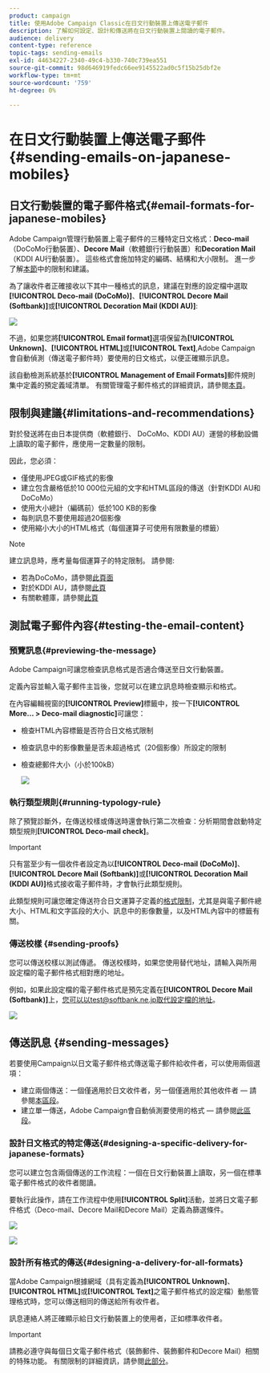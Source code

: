 ```yaml
---
product: campaign
title: 使用Adobe Campaign Classic在日文行動裝置上傳送電子郵件
description: 了解如何設定、設計和傳送將在日文行動裝置上閱讀的電子郵件。
audience: delivery
content-type: reference
topic-tags: sending-emails
exl-id: 44634227-2340-49c4-b330-740c739ea551
source-git-commit: 98d646919fedc66ee9145522ad0c5f15b25dbf2e
workflow-type: tm+mt
source-wordcount: '759'
ht-degree: 0%

---
```


# 在日文行動裝置上傳送電子郵件{#sending-emails-on-japanese-mobiles}

## 日文行動裝置的電子郵件格式{#email-formats-for-japanese-mobiles}

Adobe Campaign管理行動裝置上電子郵件的三種特定日文格式：**Deco-mail**（DoCoMo行動裝置）、**Decore Mail**（軟體銀行行動裝置）和&#x200B;**Decoration Mail**（KDDI AU行動裝置）。 這些格式會施加特定的編碼、結構和大小限制。 進一步了解[本節](#limitations-and-recommendations)中的限制和建議。

為了讓收件者正確接收以下其中一種格式的訊息，建議在對應的設定檔中選取&#x200B;**[!UICONTROL Deco-mail (DoCoMo)]**、**[!UICONTROL Decore Mail (Softbank)]**&#x200B;或&#x200B;**[!UICONTROL Decoration Mail (KDDI AU)]**:

![](assets/deco-mail_03.png)

不過，如果您將&#x200B;**[!UICONTROL Email format]**&#x200B;選項保留為&#x200B;**[!UICONTROL Unknown]**、**[!UICONTROL HTML]**&#x200B;或&#x200B;**[!UICONTROL Text]**,Adobe Campaign會自動偵測（傳送電子郵件時）要使用的日文格式，以便正確顯示訊息。

該自動檢測系統基於&#x200B;**[!UICONTROL Management of Email Formats]**&#x200B;郵件規則集中定義的預定義域清單。 有關管理電子郵件格式的詳細資訊，請參閱[本頁](../../installation/using/email-deliverability.md#managing-email-formats)。

## 限制與建議{#limitations-and-recommendations}

對於發送將在由日本提供商（軟體銀行、 DoCoMo、KDDI AU）運營的移動設備上讀取的電子郵件，應使用一定數量的限制。

因此，您必須：

* 僅使用JPEG或GIF格式的影像
* 建立包含嚴格低於10 000位元組的文字和HTML區段的傳送（針對KDDI AU和DoCoMo）
* 使用大小總計（編碼前）低於100 KB的影像
* 每則訊息不要使用超過20個影像
* 使用縮小大小的HTML格式（每個運算子可使用有限數量的標籤）

>[!NOTE]
>
>建立訊息時，應考量每個運算子的特定限制。 請參閱:
>
>* 若為DoCoMo，請參閱[此頁面](https://www.nttdocomo.co.jp/service/developer/make/content/deco_mail/index.html)
>* 對於KDDI AU，請參閱[此頁](https://www.au.com/ezfactory/tec/spec/decorations/template.html)
>* 有關軟體庫，請參閱[此頁](https://www.support.softbankmobile.co.jp/partner/home_tech3/index.cfm)


## 測試電子郵件內容{#testing-the-email-content}

### 預覽訊息{#previewing-the-message}

Adobe Campaign可讓您檢查訊息格式是否適合傳送至日文行動裝置。

定義內容並輸入電子郵件主旨後，您就可以在建立訊息時檢查顯示和格式。

在內容編輯視窗的&#x200B;**[!UICONTROL Preview]**&#x200B;標籤中，按一下&#x200B;**[!UICONTROL More... > Deco-mail diagnostic]**&#x200B;可讓您：

* 檢查HTML內容標籤是否符合日文格式限制
* 檢查訊息中的影像數量是否未超過格式（20個影像）所設定的限制
* 檢查總郵件大小（小於100kB）

   ![](assets/deco-mail_06.png)

### 執行類型規則{#running-typology-rule}

除了預覽診斷外，在傳送校樣或傳送時還會執行第二次檢查：分析期間會啟動特定類型規則&#x200B;**[!UICONTROL Deco-mail check]**。

>[!IMPORTANT]
>
>只有當至少有一個收件者設定為以&#x200B;**[!UICONTROL Deco-mail (DoCoMo)]**、**[!UICONTROL Decore Mail (Softbank)]**&#x200B;或&#x200B;**[!UICONTROL Decoration Mail (KDDI AU)]**&#x200B;格式接收電子郵件時，才會執行此類型規則。

此類型規則可讓您確定傳送符合日文運算子定義的[格式限制](#limitations-and-recommendations)，尤其是與電子郵件總大小、HTML和文字區段的大小、訊息中的影像數量，以及HTML內容中的標籤有關。

### 傳送校樣 {#sending-proofs}

您可以傳送校樣以測試傳遞。 傳送校樣時，如果您使用替代地址，請輸入與所用設定檔的電子郵件格式相對應的地址。

例如，如果此設定檔的電子郵件格式是預先定義在&#x200B;**[!UICONTROL Decore Mail (Softbank)]**&#x200B;上，您可以以test@softbank.ne.jp取代設定檔的地址。

![](assets/deco-mail_05.png)

## 傳送訊息 {#sending-messages}

若要使用Campaign以日文電子郵件格式傳送電子郵件給收件者，可以使用兩個選項：

* 建立兩個傳送：一個僅適用於日文收件者，另一個僅適用於其他收件者 — 請參閱[本區段](#designing-a-specific-delivery-for-japanese-formats)。
* 建立單一傳送，Adobe Campaign會自動偵測要使用的格式 — 請參閱[此區段](#designing-a-delivery-for-all-formats)。

### 設計日文格式的特定傳送{#designing-a-specific-delivery-for-japanese-formats}

您可以建立包含兩個傳送的工作流程：一個在日文行動裝置上讀取，另一個在標準電子郵件格式的收件者閱讀。

要執行此操作，請在工作流程中使用&#x200B;**[!UICONTROL Split]**&#x200B;活動，並將日文電子郵件格式（Deco-mail、Decore Mail和Decore Mail）定義為篩選條件。

![](assets/deco-mail_08.png)

![](assets/deco-mail_07.png)

### 設計所有格式的傳送{#designing-a-delivery-for-all-formats}

當Adobe Campaign根據網域（具有定義為&#x200B;**[!UICONTROL Unknown]**、**[!UICONTROL HTML]**&#x200B;或&#x200B;**[!UICONTROL Text]**&#x200B;之電子郵件格式的設定檔）動態管理格式時，您可以傳送相同的傳送給所有收件者。

訊息連絡人將正確顯示給日文行動裝置上的使用者，正如標準收件者。

>[!IMPORTANT]
>
>請務必遵守與每個日文電子郵件格式（裝飾郵件、裝飾郵件和Decore Mail）相關的特殊功能。 有關限制的詳細資訊，請參閱[此部分](#limitations-and-recommendations)。

